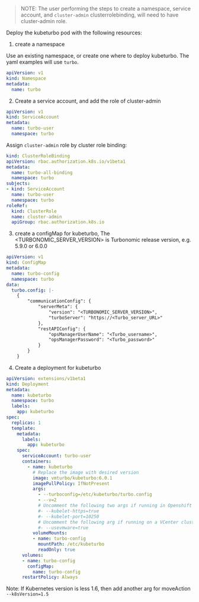 > NOTE: The user performing the steps to create a namespace, service account, and `cluster-admin` clusterrolebinding, will need to have cluster-admin role.

Deploy the kubeturbo pod with the following resources:

1. create a namespace

Use an existing namespace, or create one where to deploy kubeturbo. The yaml examples will use `turbo`.

```yaml
apiVersion: v1
kind: Namespace
metadata:
  name: turbo 
```

2. Create a service account, and add the role of cluster-admin
```yaml
apiVersion: v1
kind: ServiceAccount
metadata:
  name: turbo-user
  namespace: turbo
```

Assign `cluster-admin` role by cluster role binding:
```yaml
kind: ClusterRoleBinding
apiVersion: rbac.authorization.k8s.io/v1beta1    
metadata:
  name: turbo-all-binding
  namespace: turbo
subjects:
- kind: ServiceAccount
  name: turbo-user
  namespace: turbo
roleRef:
  kind: ClusterRole
  name: cluster-admin
  apiGroup: rbac.authorization.k8s.io  
```

3. create a configMap for kubeturbo, The <TURBONOMIC_SERVER_VERSION> is Turbonomic release version, e.g. 5.9.0 or 6.0.0
```yaml
apiVersion: v1
kind: ConfigMap
metadata:
  name: turbo-config
  namespace: turbo
data:
  turbo.config: |-
    {
        "communicationConfig": {
            "serverMeta": {
                "version": "<TURBONOMIC_SERVER_VERSION>",
                "turboServer": "https://<Turbo_server_URL>"
            },
            "restAPIConfig": {
                "opsManagerUserName": "<Turbo_username>",
                "opsManagerPassword": "<Turbo_password>"
            }
        }
    }
```


4. Create a deployment for kubeturbo
```yaml
apiVersion: extensions/v1beta1
kind: Deployment
metadata:
  name: kubeturbo
  namespace: turbo
  labels:
    app: kubeturbo
spec:
  replicas: 1
  template:
    metadata:
      labels:
        app: kubeturbo
    spec:
      serviceAccount: turbo-user
      containers:
        - name: kubeturbo
          # Replace the image with desired version
          image: vmturbo/kubeturbo:6.0.1
          imagePullPolicy: IfNotPresent
          args:
            - --turboconfig=/etc/kubeturbo/turbo.config
            - --v=2
            # Uncomment the following two args if running in Openshift
            #- --kubelet-https=true
            #- --kubelet-port=10250
            # Uncomment the following arg if running on a VCenter cluster
            #- --usevmware=true
          volumeMounts:
          - name: turbo-config
            mountPath: /etc/kubeturbo
            readOnly: true
      volumes:
      - name: turbo-config
        configMap:
          name: turbo-config
      restartPolicy: Always
```
Note: If Kubernetes version is less 1.6, then add another arg for moveAction `--k8sVersion=1.5`
